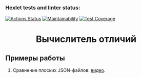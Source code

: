 ### Hexlet tests and linter status:
[![Actions Status](https://github.com/Frit027/frontend-project-lvl2/workflows/hexlet-check/badge.svg)](https://github.com/Frit027/frontend-project-lvl2/actions)
[![Maintainability](https://api.codeclimate.com/v1/badges/a99a88d28ad37a79dbf6/maintainability)](https://codeclimate.com/github/Frit027/frontend-project-lvl2)
[![Test Coverage](https://api.codeclimate.com/v1/badges/a99a88d28ad37a79dbf6/test_coverage)](https://codeclimate.com/github/Frit027/frontend-project-lvl2)

<h1 align="center">Вычислитель отличий</h1>

## Примеры работы
1. Сравнение плоских JSON-файлов: [видео](https://drive.google.com/file/d/1y1FEtltsx2kB6CgpXVuUWtVYRGy4S-4m/view?usp=sharing).